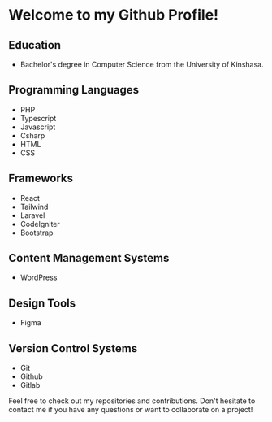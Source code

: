 # Welcome to my Github Profile!

## Education
- Bachelor's degree in Computer Science from the University of Kinshasa.

## Programming Languages
- PHP
- Typescript
- Javascript
- Csharp
- HTML
- CSS

## Frameworks
- React
- Tailwind
- Laravel
- CodeIgniter
- Bootstrap

## Content Management Systems
- WordPress

## Design Tools
- Figma

## Version Control Systems
- Git
- Github
- Gitlab

Feel free to check out my repositories and contributions. Don't hesitate to contact me if you have any questions or want to collaborate on a project!
